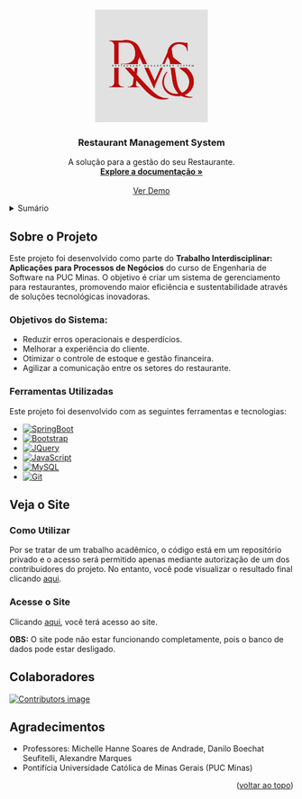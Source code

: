 <a id="readme-top"></a>

<!-- PROJECT LOGO -->
<br />
<div align="center">
  <a href="#">
    <img src="docs/images/LogoTI2.jpg" alt="Logo" width="200" height="200">
  </a>

  <h3 align="center">Restaurant Management System</h3>

  <p align="center">
    A solução para a gestão do seu Restaurante.
    <br />
    <a href="docs"><strong>Explore a documentação »</strong></a>
    <br />
    <br />
    <a href="#">Ver Demo</a>
  </p>
</div>

<!-- TABLE OF CONTENTS -->
<details>
  <summary>Sumário</summary>
  <ol>
    <li>
      <a href="#sobre-o-projeto">Sobre o Projeto</a>
      <ul>
        <li><a href="#ferramentas-utilizadas">Ferramentas Utilizadas</a></li>
      </ul>
    </li>
    <li>
      <a href="#getting-started">Veja o Projeto</a>
      <ul>
        <li><a href="#Como-Utilizar">Como Utilizar</a></li>
        <li><a href="#Acesse-o-Site">Acesse o Site</a></li>
      </ul>
    </li>
    <li><a href="#Colaboradores">Colaboradores</a></li>
    <li><a href="#acknowledgments">Agradecimentos</a></li>

  </ol>
</details>

<!-- ABOUT THE PROJECT -->
## Sobre o Projeto

Este projeto foi desenvolvido como parte do **Trabalho Interdisciplinar: Aplicações para Processos de Negócios** do curso de Engenharia de Software na PUC Minas. O objetivo é criar um sistema de gerenciamento para restaurantes, promovendo maior eficiência e sustentabilidade através de soluções tecnológicas inovadoras.

### Objetivos do Sistema:
- Reduzir erros operacionais e desperdícios.
- Melhorar a experiência do cliente.
- Otimizar o controle de estoque e gestão financeira.
- Agilizar a comunicação entre os setores do restaurante.



### Ferramentas Utilizadas

Este projeto foi desenvolvido com as seguintes ferramentas e tecnologias:

* [![SpringBoot][SpringBoot-shield]][SpringBoot-url]
* [![Bootstrap][Bootstrap.com]][Bootstrap-url]
* [![JQuery][JQuery.com]][JQuery-url]
* [![JavaScript][JavaScript-shield]][JavaScript-url]
* [![MySQL][MySQL-shield]][MySQL-url]
* [![Git][Git-shield]][Git-url]


<!-- GETTING STARTED -->
## Veja o Site
### Como Utilizar
Por se tratar de um trabalho acadêmico, o código está em um repositório privado e o acesso será permitido apenas mediante autorização de um dos contribuidores do projeto. No entanto, você pode visualizar o resultado final clicando <a href="#readme-top">aqui</a>.

### Acesse o Site

Clicando <a href="#readme-top">aqui</a>, você terá acesso ao site.

**OBS:** O site pode não estar funcionando completamente, pois o banco de dados pode estar desligado.

## Colaboradores

<a href="https://github.com/ArtMix532/Trabalho-Interdisciplina-2-RMS/graphs/contributors">
  <img src="https://contrib.rocks/image?repo=ArtMix532/Trabalho-Interdisciplina-2-RMS" alt="Contributors image" />
</a>



<!-- ACKNOWLEDGMENTS -->
## Agradecimentos

- Professores: Michelle Hanne Soares de Andrade, Danilo Boechat Seufitelli, Alexandre Marques
- Pontifícia Universidade Católica de Minas Gerais (PUC Minas)


<p align="right">(<a href="#readme-top">voltar ao topo</a>)</p>

<!-- SHIELDS -->
[SpringBoot-shield]: https://img.shields.io/badge/Spring_Boot-6DB33F?style=for-the-badge&logo=spring-boot&logoColor=white
[SpringBoot-url]: https://spring.io/projects/spring-boot
[Bootstrap-shield]: https://



<!-- MARKDOWN LINKS & IMAGES -->
<!-- https://www.markdownguide.org/basic-syntax/#reference-style-links -->

[contributors-shield]: https://img.shields.io/github/contributors/othneildrew/Best-README-Template.svg?style=for-the-badge
[contributors-url]: https://github.com/othneildrew/Best-README-Template/graphs/contributors
[forks-shield]: https://img.shields.io/github/forks/othneildrew/Best-README-Template.svg?style=for-the-badge
[forks-url]: https://github.com/othneildrew/Best-README-Template/network/members
[stars-shield]: https://img.shields.io/github/stars/othneildrew/Best-README-Template.svg?style=for-the-badge
[stars-url]: https://github.com/othneildrew/Best-README-Template/stargazers
[issues-shield]: https://img.shields.io/github/issues/othneildrew/Best-README-Template.svg?style=for-the-badge
[issues-url]: https://github.com/othneildrew/Best-README-Template/issues
[license-shield]: https://img.shields.io/github/license/othneildrew/Best-README-Template.svg?style=for-the-badge
[license-url]: https://github.com/othneildrew/Best-README-Template/blob/master/LICENSE.txt
[linkedin-shield]: https://img.shields.io/badge/-LinkedIn-black.svg?style=for-the-badge&logo=linkedin&colorB=555
[linkedin-url]: https://linkedin.com/in/othneildrew
[product-screenshot]: images/screenshot.png
[Next.js]: https://img.shields.io/badge/next.js-000000?style=for-the-badge&logo=nextdotjs&logoColor=white
[Next-url]: https://nextjs.org/
[React.js]: https://img.shields.io/badge/React-20232A?style=for-the-badge&logo=react&logoColor=61DAFB
[React-url]: https://reactjs.org/
[Vue.js]: https://img.shields.io/badge/Vue.js-35495E?style=for-the-badge&logo=vuedotjs&logoColor=4FC08D
[Vue-url]: https://vuejs.org/
[Angular.io]: https://img.shields.io/badge/Angular-DD0031?style=for-the-badge&logo=angular&logoColor=white
[Angular-url]: https://angular.io/
[Svelte.dev]: https://img.shields.io/badge/Svelte-4A4A55?style=for-the-badge&logo=svelte&logoColor=FF3E00
[Svelte-url]: https://svelte.dev/
[Laravel.com]: https://img.shields.io/badge/Laravel-FF2D20?style=for-the-badge&logo=laravel&logoColor=white
[Laravel-url]: https://laravel.com
[Bootstrap.com]: https://img.shields.io/badge/Bootstrap-563D7C?style=for-the-badge&logo=bootstrap&logoColor=white
[Bootstrap-url]: https://getbootstrap.com
[JQuery.com]: https://img.shields.io/badge/jQuery-0769AD?style=for-the-badge&logo=jquery&logoColor=white
[JQuery-url]: https://jquery.com
[SpringBoot-shield]: https://img.shields.io/badge/Spring%20Boot-6DB33F?style=for-the-badge&logo=spring-boot&logoColor=white
[SpringBoot-url]: https://spring.io/projects/spring-boot

[Bootstrap-shield]: https://img.shields.io/badge/Bootstrap-563D7C?style=for-the-badge&logo=bootstrap&logoColor=white
[Bootstrap-url]: https://getbootstrap.com/

[JQuery-shield]: https://img.shields.io/badge/jQuery-0769AD?style=for-the-badge&logo=jquery&logoColor=white
[JQuery-url]: https://jquery.com/

[JavaScript-shield]: https://img.shields.io/badge/JavaScript-F7DF1E?style=for-the-badge&logo=javascript&logoColor=black
[JavaScript-url]: https://developer.mozilla.org/en-US/docs/Web/JavaScript

[MySQL-shield]: https://img.shields.io/badge/MySQL-4479A1?style=for-the-badge&logo=mysql&logoColor=white
[MySQL-url]: https://www.mysql.com/

[Git-shield]: https://img.shields.io/badge/Git-F05032?style=for-the-badge&logo=git&logoColor=white
[Git-url]: https://git-scm.com/
